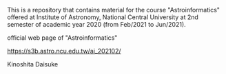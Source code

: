 This is a repository that contains material for the
course "Astroinformatics" offered at Institute of Astronomy,
National Central University at 2nd semester of academic year
2020 (from Feb/2021 to Jun/2021).

official web page of "Astroinformatics"

https://s3b.astro.ncu.edu.tw/ai_202102/

Kinoshita Daisuke
